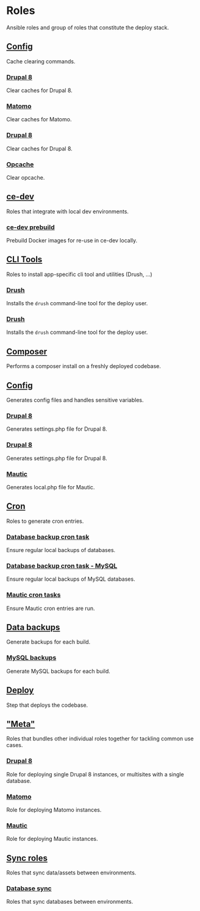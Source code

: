 # Roles
Ansible roles and group of roles that constitute the deploy stack.
<!--TOC-->
## [Config](cache_clear/README.md)
Cache clearing commands.
### [Drupal 8](cache_clear/cache_clear-drupal8/README.md)
Clear caches for Drupal 8.
### [Matomo](cache_clear/cache_clear-matomo/README.md)
Clear caches for Matomo.
### [Drupal 8](cache_clear/cache_clear-mautic/README.md)
Clear caches for Drupal 8.
### [Opcache](cache_clear/cache_clear-opcache/README.md)
Clear opcache.
## [ce-dev](ce_dev/README.md)
Roles that integrate with local dev environments.

### [ce-dev prebuild](ce_dev/ce_dev_prebuild/README.md)
Prebuild Docker images for re-use in ce-dev locally.
## [CLI Tools](cli/README.md)
Roles to install app-specific cli tool and utilities (Drush, ...)
### [Drush](cli/cachetool/README.md)
Installs the `drush` command-line tool for the deploy user.
### [Drush](cli/drush/README.md)
Installs the `drush` command-line tool for the deploy user.
## [Composer](composer/README.md)
Performs a composer install on a freshly deployed codebase.
## [Config](config_generate/README.md)
Generates config files and handles sensitive variables.
### [Drupal 8](config_generate/config_generate-drupal8/README.md)
Generates settings.php file for Drupal 8.
### [Drupal 8](config_generate/config_generate-matomo/README.md)
Generates settings.php file for Drupal 8.
### [Mautic](config_generate/config_generate-mautic/README.md)
Generates local.php file for Mautic.
## [Cron](cron/README.md)
Roles to generate cron entries.
### [Database backup cron task](cron/cron_database_backup/README.md)
Ensure regular local backups of databases.
### [Database backup cron task - MySQL](cron/cron_matomo/README.md)
Ensure regular local backups of MySQL databases.
### [Mautic cron tasks](cron/cron_mautic/README.md)
Ensure Mautic cron entries are run.
## [Data backups](database_backup/README.md)
Generate backups for each build.
### [MySQL backups](database_backup/database_backup-mysql/README.md)
Generate MySQL backups for each build.
## [Deploy](deploy_code/README.md)
Step that deploys the codebase.
## ["Meta"](meta/README.md)
Roles that bundles other individual roles together for tackling common use cases.
### [Drupal 8](meta/deploy-drupal8/README.md)
Role for deploying single Drupal 8 instances, or multisites with a single database.
### [Matomo](meta/deploy-matomo/README.md)
Role for deploying Matomo instances.
### [Mautic](meta/deploy-mautic/README.md)
Role for deploying Mautic instances.
## [Sync roles](sync/README.md)
Roles that sync data/assets between environments.
### [Database sync](sync/database_sync/README.md)
Roles that sync databases between environments.
<!--ENDTOC-->

